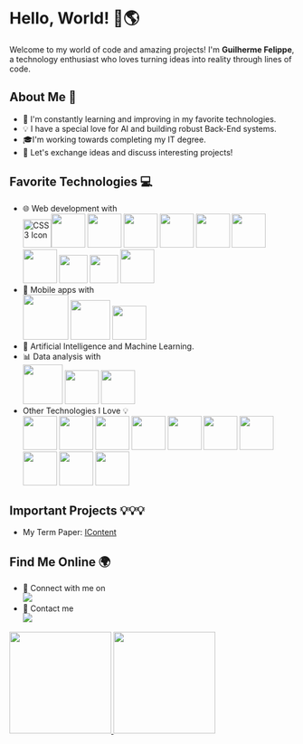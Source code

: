 # Hello, World! 👋🌎

Welcome to my world of code and amazing projects! I'm **Guilherme Felippe**, a technology enthusiast who loves turning ideas into reality through lines of code.

## About Me 🚀

  - 🌱 I'm constantly learning and improving in my favorite technologies.
  - 💡 I have a special love for AI and building robust Back-End systems.
  - 🎓I'm working towards completing my IT degree.
  - 💬 Let's exchange ideas and discuss interesting projects!

## Favorite Technologies 💻

  - 🌐 Web development with
    <br/>
    <img src="https://cdn.jsdelivr.net/gh/devicons/devicon/icons/css3/css3-original.svg" width="50" height="50" alt="CSS3 Icon"><img src="https://cdn.jsdelivr.net/gh/devicons/devicon/icons/less/less-plain-wordmark.svg" width="60" height="60"/> <img src="https://cdn.jsdelivr.net/gh/devicons/devicon/icons/nextjs/nextjs-original-wordmark.svg" width="60" height="60"/> <img src="https://cdn.jsdelivr.net/gh/devicons/devicon/icons/sass/sass-original.svg" width="60" height="60"/> <img src="https://cdn.jsdelivr.net/gh/devicons/devicon/icons/vuejs/vuejs-original-wordmark.svg" width="60" height="60"/> <img src="https://cdn.jsdelivr.net/gh/devicons/devicon/icons/typescript/typescript-original.svg" width="60" height="60"/> <img src="https://cdn.jsdelivr.net/gh/devicons/devicon/icons/react/react-original-wordmark.svg" width="60" height="60"/> <img src="https://cdn.jsdelivr.net/gh/devicons/devicon/icons/javascript/javascript-original.svg" width="60" height="60"/> <img src="https://cdn.jsdelivr.net/gh/devicons/devicon/icons/html5/html5-original-wordmark.svg" width="50" height="50"/> <img src="https://cdn.jsdelivr.net/gh/devicons/devicon/icons/bootstrap/bootstrap-original-wordmark.svg" width="50" height="50"/> <img src="https://cdn.jsdelivr.net/gh/devicons/devicon/icons/tailwindcss/tailwindcss-plain.svg" width="60" height="60"/>
  - 📱 Mobile apps with
    <br/>
    <img src="https://cdn.jsdelivr.net/gh/devicons/devicon/icons/androidstudio/androidstudio-original-wordmark.svg" width="80" height="80"/> <img src="https://cdn.jsdelivr.net/gh/devicons/devicon/icons/dart/dart-plain-wordmark.svg" width="70" height="70"/> <img src="https://cdn.jsdelivr.net/gh/devicons/devicon/icons/flutter/flutter-original.svg" width="60" height="60"/>
  - 🤖 Artificial Intelligence and Machine Learning.
  - 📊 Data analysis with
    <br/>
    <img src="https://cdn.jsdelivr.net/gh/devicons/devicon/icons/numpy/numpy-original-wordmark.svg" width="70" height="70"/> <img src="https://cdn.jsdelivr.net/gh/devicons/devicon/icons/pandas/pandas-original-wordmark.svg" width="60" height="60"/> <img src="https://cdn.jsdelivr.net/gh/devicons/devicon/icons/python/python-original.svg" width="60" height="60"/>
  - Other Technologies I Love 💡
    <br/>
    <img src="https://cdn.jsdelivr.net/gh/devicons/devicon/icons/c/c-original.svg" width="60" height="60"/> <img src="https://cdn.jsdelivr.net/gh/devicons/devicon/icons/csharp/csharp-original.svg" width="60" height="60"/> <img src="https://cdn.jsdelivr.net/gh/devicons/devicon/icons/cplusplus/cplusplus-original.svg" width="60" height="60"/> <img src="https://cdn.jsdelivr.net/gh/devicons/devicon/icons/dotnetcore/dotnetcore-original.svg" width="60" height="60"/> <img src="https://cdn.jsdelivr.net/gh/devicons/devicon/icons/git/git-original.svg" width="60" height="60"/> <img src="https://cdn.jsdelivr.net/gh/devicons/devicon/icons/java/java-original.svg" width="60" height="60"/> <img src="https://cdn.jsdelivr.net/gh/devicons/devicon/icons/kotlin/kotlin-original.svg" width="60" height="60"/> <img src="https://cdn.jsdelivr.net/gh/devicons/devicon/icons/mysql/mysql-original-wordmark.svg" width="60" height="60"/> <img src="https://cdn.jsdelivr.net/gh/devicons/devicon/icons/nodejs/nodejs-original.svg" width="60" height="60"/> <img src="https://cdn.jsdelivr.net/gh/devicons/devicon/icons/postgresql/postgresql-original.svg" width="60" height="60"/>

## Important Projects 💡💡💡
  - My Term Paper: [IContent](https://github.com/Joao2708-P/IContent)

## Find Me Online 🌍

  - 💼 Connect with me on
    <br/>
    <a href="https://www.linkedin.com/in/guilherme-felippe-de-campos-a5a551288" target="_blank"><img loading="lazy" src="https://img.shields.io/badge/-LinkedIn-%230077B5?style=for-the-badge&logo=linkedin&logoColor=white" target="_blank"></a>   
  - 📩 Contact me
    <br/>
    <a href = "guifelippe3005@gmail.com"><img loading="lazy" src="https://img.shields.io/badge/Gmail-D14836?style=for-the-badge&logo=gmail&logoColor=white" target="_blank"></a>  

<div>
<a href="https://github.com/guifelippe">
<img loading="lazy" height="180em" src="https://github-readme-stats.vercel.app/api/top-langs/?username=guifelippe&layout=compact&langs_count=7&theme=dracula"/>
<img loading="lazy" height="180em" src="https://github-readme-stats.vercel.app/api?username=guifelippe&show_icons=true&theme=dracula&include_all_commits=true&count_private=true"/>
</div>
